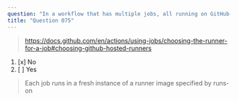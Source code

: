 ```yaml
---
question: "In a workflow that has multiple jobs, all running on GitHub-hosted runners, is it true that all jobs are guaranteed to run on the same runner machine?"
title: "Question 075"
---
```


> https://docs.github.com/en/actions/using-jobs/choosing-the-runner-for-a-job#choosing-github-hosted-runners
1. [x] No
1. [ ] Yes
> Each job runs in a fresh instance of a runner image specified by runs-on
